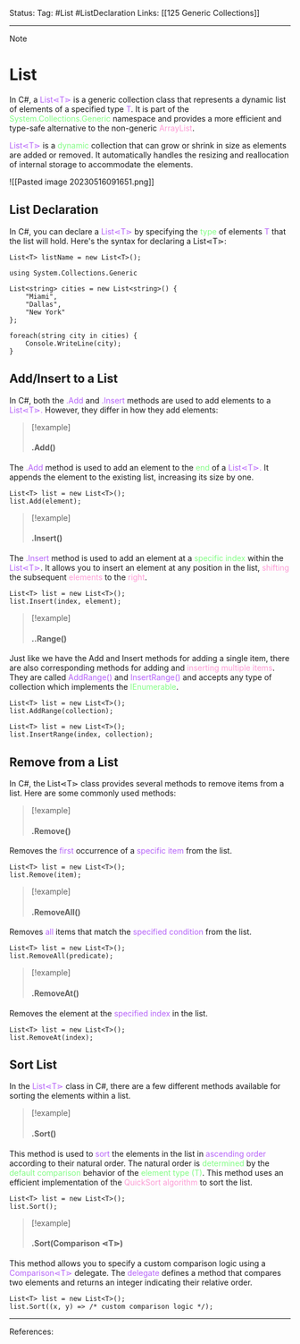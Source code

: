 Status: 
Tag: #List #ListDeclaration 
Links: [[125 Generic Collections]]

---
> [!note] 
>  # List

In C#, a <font style="color:#b562f9">List⋖T⋗</font> is a generic collection class that represents a dynamic list of elements of a specified type <font style="color:#b562f9">T</font>. It is part of the <font style="color:#81fd83">System.Collections.Generic </font>namespace and provides a more efficient and type-safe alternative to the non-generic <font style="color:#fd9bd4">ArrayList</font>.

<font style="color:#b562f9">List⋖T⋗</font> is a <font style="color:#81fd83">dynamic</font> collection that can grow or shrink in size as elements are added or removed. It automatically handles the resizing and reallocation of internal storage to accommodate the elements.

![[Pasted image 20230516091651.png]]

## List Declaration

In C#, you can declare a <font style="color:#b562f9">List⋖T⋗</font> by specifying the <font style="color:#81fd83">type</font> of elements <font style="color:#b562f9">T</font> that the list will hold. Here's the syntax for declaring a List⋖T⋗:

``` run-csharp
List<T> listName = new List<T>();
```

``` run-csharp
using System.Collections.Generic
```
``` run-csharp
List<string> cities = new List<string>() {
	"Miami",
	"Dallas",
	"New York"
};

foreach(string city in cities) {
	Console.WriteLine(city);
}
```

## Add/Insert to a List

In C#, both the <font style="color:#b562f9">.Add</font> and <font style="color:#b562f9">.Insert</font> methods are used to add elements to a <font style="color:#b562f9">List⋖T⋗.</font> However, they differ in how they add elements:

> [!example] 
> #### .Add() 

The <font style="color:#b562f9">.Add</font> method is used to add an element to the <font style="color:#81fd83">end</font> of a <font style="color:#b562f9">List⋖T⋗.</font> It appends the element to the existing list, increasing its size by one.

``` run-csharp
List<T> list = new List<T>();
list.Add(element);
```

> [!example] 
> #### .Insert() 

The <font style="color:#b562f9">.Insert</font> method is used to add an element at a <font style="color:#81fd83">specific index</font> within the <font style="color:#b562f9">List⋖T⋗</font>. It allows you to insert an element at any position in the list, <font style="color:#fd9bd4">shifting</font> the subsequent <font style="color:#fd9bd4">elements</font> to the <font style="color:#fd9bd4">right</font>.

``` run-csharp
List<T> list = new List<T>();
list.Insert(index, element);
```

> [!example] 
> #### ..Range() 

Just like we have the Add and Insert methods for adding a single item, there are also corresponding methods for adding and <font style="color:#fd9bd4">inserting multiple items</font>. They are called <font style="color:#b562f9">AddRange()</font> and <font style="color:#b562f9">InsertRange()</font> and accepts any type of collection which implements the <font style="color:#81fd83">IEnumerable</font>.

``` run-csharp
List<T> list = new List<T>(); 
list.AddRange(collection);
```

``` run-csharp
List<T> list = new List<T>();
list.InsertRange(index, collection);
```

## Remove from a List

In C#, the List⋖T⋗ class provides several methods to remove items from a list. Here are some commonly used methods:

> [!example] 
> #### .Remove() 

Removes the <font style="color:#b562f9">first</font> occurrence of a <font style="color:#b562f9">specific item</font> from the list.

``` run-csharp
List<T> list = new List<T>(); 
list.Remove(item);
```

> [!example] 
> #### .RemoveAll() 

Removes <font style="color:#b562f9">all</font> items that match the <font style="color:#b562f9">specified condition</font> from the list.

``` run-csharp
List<T> list = new List<T>(); 
list.RemoveAll(predicate);
```

> [!example] 
> #### .RemoveAt() 

Removes the element at the <font style="color:#b562f9">specified index</font> in the list.

``` run-csharp
List<T> list = new List<T>(); 
list.RemoveAt(index);
```

## Sort List

In the <font style="color:#b562f9">List⋖T⋗</font> class in C#, there are a few different methods available for sorting the elements within a list.

> [!example] 
> #### .Sort() 

This method is used to <font style="color:#b562f9">sort</font> the elements in the list in <font style="color:#b562f9">ascending order </font>according to their natural order. The natural order is <font style="color:#81fd83">determined</font> by the <font style="color:#81fd83">default comparison</font> behavior of the <font style="color:#81fd83">element type (T)</font>. This method uses an efficient implementation of the <font style="color:#fd9bd4">QuickSort algorithm</font> to sort the list.

``` run-csharp
List<T> list = new List<T>(); 
list.Sort();
```

> [!example] 
> #### .Sort(Comparison ⋖T⋗) 

This method allows you to specify a custom comparison logic using a <font style="color:#b562f9">Comparison⋖T⋗</font> delegate. The <font style="color:#b562f9">delegate</font> defines a method that compares two elements and returns an integer indicating their relative order.

``` run-csharp
List<T> list = new List<T>(); 
list.Sort((x, y) => /* custom comparison logic */);
```

---
References:
